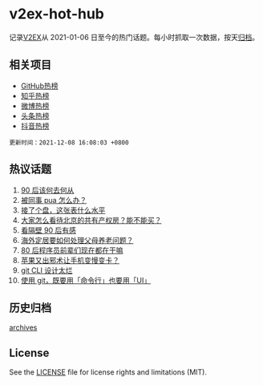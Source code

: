 # v2ex-hot-hub

 记录[V2EX](https://www.v2ex.com/)从 2021-01-06 日至今的热门话题。每小时抓取一次数据，按天[归档](archives)。
 
 ## 相关项目

- [GitHub热榜](https://github.com/lonnyzhang423/github-hot-hub)
- [知乎热榜](https://github.com/lonnyzhang423/zhihu-hot-hub)
- [微博热榜](https://github.com/lonnyzhang423/weibo-hot-hub)
- [头条热榜](https://github.com/lonnyzhang423/toutiao-hot-hub)
- [抖音热榜](https://github.com/lonnyzhang423/douyin-hot-hub)


 `更新时间：2021-12-08 16:08:03 +0800`

## 热议话题

1. [90 后该何去何从](https://www.v2ex.com/t/820774)
1. [被同事 pua 怎么办？](https://www.v2ex.com/t/820803)
1. [接了个盘，这张表什么水平](https://www.v2ex.com/t/820687)
1. [大家怎么看待北京的共有产权房？能不能买？](https://www.v2ex.com/t/820678)
1. [看隔壁 90 后有感](https://www.v2ex.com/t/820799)
1. [海外定居要如何处理父母养老问题？](https://www.v2ex.com/t/820773)
1. [80 后程序员前辈们现在都在干嘛](https://www.v2ex.com/t/820739)
1. [苹果又出邪术让手机变慢变卡？](https://www.v2ex.com/t/820787)
1. [git CLI 设计太烂](https://www.v2ex.com/t/820770)
1. [使用 git，既要用「命令行」也要用「UI」](https://www.v2ex.com/t/820776)

## 历史归档

[archives](archives)

## License

See the [LICENSE](LICENSE) file for license rights and limitations (MIT).
